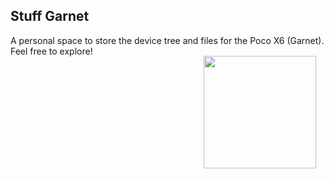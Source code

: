 ## Stuff Garnet

A personal space to store the device tree and files for the Poco X6 (Garnet). Feel free to explore!

<img style="float: right; margin-right: 15px; margin-top: -15px;" width="180" height="180" src="https://i.ibb.co/0jT4L9s/2d6a98fb0bf32bae65f406b810bbb18d-1.png">
